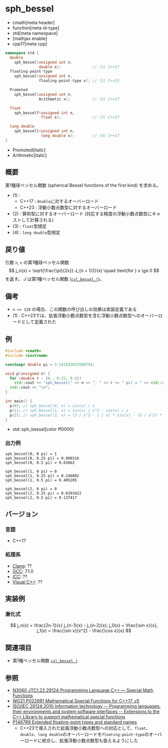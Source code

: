 # sph_bessel
* cmath[meta header]
* function[meta id-type]
* std[meta namespace]
* [mathjax enable]
* cpp17[meta cpp]

```cpp
namespace std {
  double
    sph_bessel(unsigned int n,
               double x);              // (1) C++17
  floating-point-type
    sph_bessel(unsigned int n,
               floating-point-type x); // (1) C++23

  Promoted
    sph_bessel(unsigned int n,
               Arithmetic x);          // (2) C++17

  float
    sph_besself(unsigned int n,
                float x);              // (3) C++17

  long double
    sph_bessell(unsigned int n,
                long double x);        // (4) C++17
}
```
* Promoted[italic]
* Arithmetic[italic]

## 概要
第1種球ベッセル関数 (spherical Bessel functions of the first kind) を求める。

- (1) :
    - C++17 : `double`に対するオーバーロード
    - C++23 : 浮動小数点数型に対するオーバーロード
- (2) : 算術型に対するオーバーロード (対応する精度の浮動小数点数型にキャストして計算される)
- (3) : `float`型規定
- (4) : `long double`型規定


## 戻り値
引数 `n`, `x` の第1種球ベッセル関数
$$
j_n(x) = \sqrt{\frac{\pi}{2x}} J_{n + 1/2}(x)
\quad \text{for } x \ge 0
$$
を返す。
$J$ は第1種ベッセル関数 ([`cyl_bessel_j`](cyl_bessel_j.md))。


## 備考
- `n >= 128` の場合、この関数の呼び出しの効果は実装定義である
- (1) : C++23では、拡張浮動小数点数型を含む浮動小数点数型へのオーバーロードとして定義された


## 例
```cpp example
#include <cmath>
#include <iostream>

constexpr double pi = 3.141592653589793;

void p(unsigned n) {
  for (double r : {0., 0.25, 0.5})
    std::cout << "sph_bessel(" << n << ", " << r << " pi) = " << std::sph_bessel(n, r * pi) << "\n";
  std::cout << "\n";
}

int main() {
  p(0); // sph_bessel(0, x) = sin(x) / x
  p(1); // sph_bessel(1, x) = sin(x) / x^2 - cos(x) / x
  p(2); // sph_bessel(2, x) = (3 / x^3 - 1 / x) * sin(x) - (3 / x^2) * cos(x)
}
```
* std::sph_bessel[color ff0000]

### 出力例
```
sph_bessel(0, 0 pi) = 1
sph_bessel(0, 0.25 pi) = 0.900316
sph_bessel(0, 0.5 pi) = 0.63662

sph_bessel(1, 0 pi) = 0
sph_bessel(1, 0.25 pi) = 0.246002
sph_bessel(1, 0.5 pi) = 0.405285

sph_bessel(2, 0 pi) = 0
sph_bessel(2, 0.25 pi) = 0.0393422
sph_bessel(2, 0.5 pi) = 0.137417

```


## バージョン
### 言語
- C++17

### 処理系
- [Clang](/implementation.md#clang): ??
- [GCC](/implementation.md#gcc): 7.1.0
- [ICC](/implementation.md#icc): ??
- [Visual C++](/implementation.md#visual_cpp): ??


## 実装例
### 漸化式
$$
j_n(x) = \frac{2n-1}{x} j_{n-1}(x) - j_{n-2}(x);
j_0(x) = \frac{\sin x}{x}, j_1(x) = \frac{\sin x}{x^2} - \frac{\cos x}{x}
$$


## 関連項目
- 第1種ベッセル関数 [`cyl_bessel_j`](cyl_bessel_j.md)


## 参照
- [N3060 JTC1.22.29124 Programming Language C++ — Special Math Functions](http://www.open-std.org/jtc1/sc22/wg21/docs/papers/2010/n3060.pdf)
- [WG21 P0226R1 Mathematical Special Functions for C++17, v5](https://isocpp.org/files/papers/P0226R1.pdf)
- [ISO/IEC 29124:2010 Information technology -- Programming languages, their environments and system software interfaces -- Extensions to the C++ Library to support mathematical special functions](https://www.iso.org/standard/50511.html)
- [P1467R9 Extended floating-point types and standard names](https://www.open-std.org/jtc1/sc22/wg21/docs/papers/2022/p1467r9.html)
    - C++23で導入された拡張浮動小数点数型への対応として、`float`、`double`、`long double`のオーバーロードを`floating-point-type`のオーバーロードに統合し、拡張浮動小数点数型も扱えるようにした
